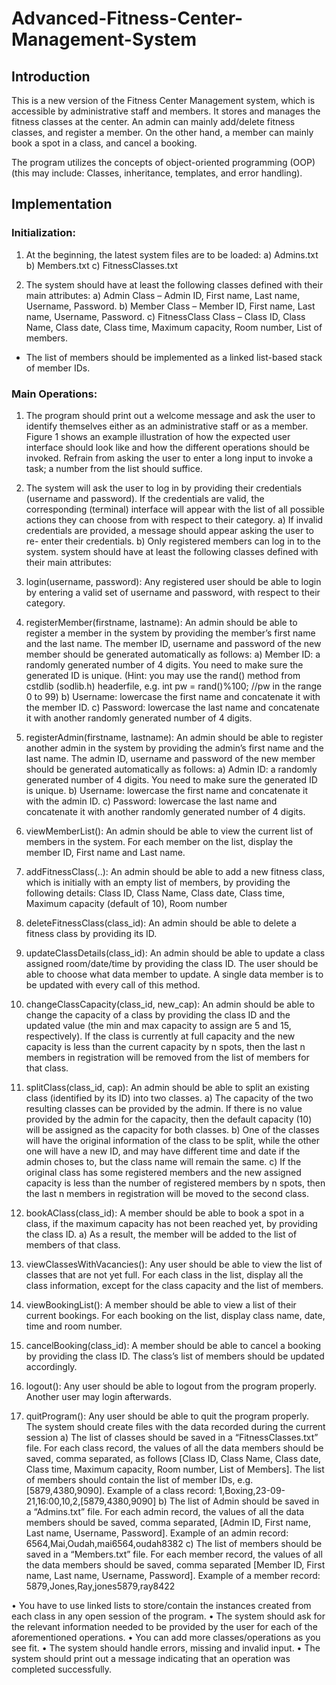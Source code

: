 # Advanced-Fitness-Center-Management-System

## Introduction

This is a new version of the Fitness Center Management system, which is accessible by administrative staff and members. It stores and manages the fitness classes at the center. An admin can mainly add/delete fitness classes, and register a member. On the other hand, a member can mainly book a spot in a class, and cancel a booking.

The program utilizes the concepts of object-oriented programming (OOP) (this may include: Classes, inheritance, templates, and error handling).
        
## Implementation

### Initialization:

1. At the beginning, the latest system files are to be loaded:
a) Admins.txt
b) Members.txt
c) FitnessClasses.txt

2. The system should have at least the following classes defined with their main attributes:
a) Admin Class – Admin ID, First name, Last name, Username, Password.
b) Member Class – Member ID, First name, Last name, Username, Password.
c) FitnessClass Class – Class ID, Class Name, Class date, Class time, Maximum
capacity, Room number, List of members.
 - The list of members should be implemented as a linked list-based stack of member IDs.

### Main Operations:

1. The program should print out a welcome message and ask the user to identify themselves either as an administrative staff or as a member. Figure 1 shows an example illustration of how the expected user interface should look like and how the different operations should be invoked. Refrain from asking the user to enter a long input to invoke a task; a number from the list should suffice.

2. The system will ask the user to log in by providing their credentials (username and password). If the credentials are valid, the corresponding (terminal) interface will appear with the list of all possible actions they can choose from with respect to their category.
a) If invalid credentials are provided, a message should appear asking the user to re- enter their credentials.
b) Only registered members can log in to the system.
system should have at least the following classes defined with their main attributes:

3. login(username, password): Any registered user should be able to login by entering a valid set of username and password, with respect to their category.

4. registerMember(firstname, lastname): An admin should be able to register a member in the system by providing the member’s first name and the last name. The member ID, username and password of the new member should be generated automatically as follows:
a) Member ID: a randomly generated number of 4 digits. You need to make sure the generated ID is unique. 
(Hint: you may use the rand() method from cstdlib (sodlib.h) headerfile, e.g. int pw = rand()%100; //pw in the range 0 to 99)
b) Username: lowercase the first name and concatenate it with the member ID.
c) Password: lowercase the last name and concatenate it with another randomly
generated number of 4 digits.

5. registerAdmin(firstname, lastname): An admin should be able to register another admin in the system by providing the admin’s first name and the last name. The admin ID, username and password of the new member should be generated automatically as follows:
a) Admin ID: a randomly generated number of 4 digits. You need to make sure the generated ID is unique.
b) Username: lowercase the first name and concatenate it with the admin ID.
c) Password: lowercase the last name and concatenate it with another randomly
generated number of 4 digits.

6. viewMemberList(): An admin should be able to view the current list of members in the system. For each member on the list, display the member ID, First name and Last name.

7. addFitnessClass(..): An admin should be able to add a new fitness class, which is initially with an empty list of members, by providing the following details:
Class ID, Class Name, Class date, Class time, Maximum capacity (default of 10), Room number

8. deleteFitnessClass(class_id): An admin should be able to delete a fitness class by providing its ID.

9. updateClassDetails(class_id): An admin should be able to update a class assigned room/date/time by providing the class ID. The user should be able to choose what data member to update. A single data member is to be updated with every call of this method.

10. changeClassCapacity(class_id, new_cap): An admin should be able to change the capacity of a class by providing the class ID and the updated value (the min and max capacity to assign are 5 and 15, respectively). If the class is currently at full capacity and the new capacity is less than the current capacity by n spots, then the last n members in registration will be removed from the list of members for that class.

11. splitClass(class_id, cap): An admin should be able to split an existing class (identified by its ID) into two classes.
a) The capacity of the two resulting classes can be provided by the admin. If there is no value provided by the admin for the capacity, then the default capacity (10) will be assigned as the capacity for both classes.
b) One of the classes will have the original information of the class to be split, while the other one will have a new ID, and may have different time and date if the admin choses to, but the class name will remain the same.
c) If the original class has some registered members and the new assigned capacity is less than the number of registered members by n spots, then the last n members in registration will be moved to the second class.

12. bookAClass(class_id): A member should be able to book a spot in a class, if the maximum capacity has not been reached yet, by providing the class ID.
a) As a result, the member will be added to the list of members of that class.

13. viewClassesWithVacancies(): Any user should be able to view the list of classes that are not yet full. For each class in the list, display all the class information, except for the class capacity and the list of members.

14. viewBookingList(): A member should be able to view a list of their current bookings. For each booking on the list, display class name, date, time and room number.

15. cancelBooking(class_id): A member should be able to cancel a booking by providing the class ID. The class’s list of members should be updated accordingly.

16. logout(): Any user should be able to logout from the program properly. Another user may login afterwards.

17. quitProgram(): Any user should be able to quit the program properly.
The system should create files with the data recorded during the current session
a) The list of classes should be saved in a “FitnessClasses.txt” file. For each class record, the values of all the data members should be saved, comma separated, as follows [Class ID, Class Name, Class date, Class time, Maximum capacity, Room number, List of Members]. The list of members should contain the list of member IDs, e.g. [5879,4380,9090].
Example of a class record: 1,Boxing,23-09-21,16:00,10,2,[5879,4380,9090]
b) The list of Admin should be saved in a “Admins.txt” file. For each admin record, the values of all the data members should be saved, comma separated, [Admin ID, First name, Last name, Username, Password].
Example of an admin record: 6564,Mai,Oudah,mai6564,oudah8382
c) The list of members should be saved in a “Members.txt” file. For each member record, the values of all the data members should be saved, comma separated [Member ID, First name, Last name, Username, Password].
Example of a member record: 5879,Jones,Ray,jones5879,ray8422

• You have to use linked lists to store/contain the instances created from each class in any open session of the program.
• The system should ask for the relevant information needed to be provided by the user for each of the aforementioned operations.
• You can add more classes/operations as you see fit.
• The system should handle errors, missing and invalid input.
• The system should print out a message indicating that an operation was completed successfully.
